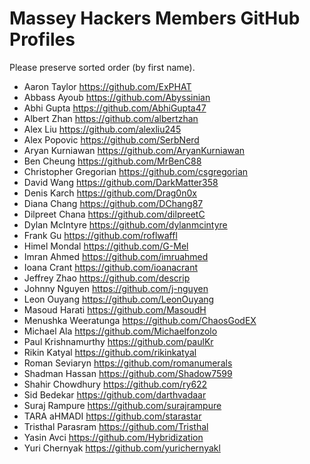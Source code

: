 # Massey Hackers Members GitHub Profiles
Please preserve sorted order (by first name).

- Aaron Taylor https://github.com/ExPHAT
- Abbass Ayoub https://github.com/Abyssinian
- Abhi Gupta https://github.com/AbhiGupta47
- Albert Zhan https://github.com/albertzhan
- Alex Liu https://github.com/alexliu245
- Alex Popovic https://github.com/SerbNerd
- Aryan Kurniawan https://github.com/AryanKurniawan
- Ben Cheung https://github.com/MrBenC88
- Christopher Gregorian https://github.com/csgregorian
- David Wang https://github.com/DarkMatter358
- Denis Karch https://github.com/Drag0n0x
- Diana Chang https://github.com/DChang87
- Dilpreet Chana https://github.com/dilpreetC
- Dylan McIntyre https://github.com/dylanmcintyre
- Frank Gu https://github.com/roflwaffl
- Himel Mondal https://github.com/G-Mel
- Imran Ahmed https://github.com/imruahmed
- Ioana Crant https://github.com/ioanacrant
- Jeffrey Zhao https://github.com/descrip
- Johnny Nguyen https://github.com/j-nguyen
- Leon Ouyang https://github.com/LeonOuyang
- Masoud Harati https://github.com/MasoudH
- Menushka Weeratunga https://github.com/ChaosGodEX
- Michael Ala https://github.com/Michaelfonzolo
- Paul Krishnamurthy https://github.com/paulKr
- Rikin Katyal https://github.com/rikinkatyal
- Roman Seviaryn https://github.com/romanumerals
- Shadman Hassan https://github.com/Shadow7599
- Shahir Chowdhury https://github.com/ry622
- Sid Bedekar https://github.com/darthvadaar
- Suraj Rampure https://github.com/surajrampure
- TARA aHMADI https://github.com/starastar
- Tristhal Parasram https://github.com/Tristhal
- Yasin Avci https://github.com/Hybridization
- Yuri Chernyak https://github.com/yurichernyakl

